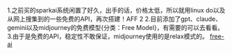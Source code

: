 1.之前买的sparkai系统闲置了好久，出手的话，价格太低，所以就用linux do以及从网上搜集到的一些免费的API，再次搭建！AFF 2
2.目前添加了gpt、claude、gemini以及midjourney的免费模型{分类：Free Model}，有需要的可以去看看。
3.由于是免费的API，稳定性不敢保证，midjourney使用的是relax模式的。
[free-ai](https://cdn.linux.do/uploads/default/optimized/3X/9/6/965a2ea3e39dae9ab1f8b2a1719e6d44e72f51f1_2_1035x540.png)
